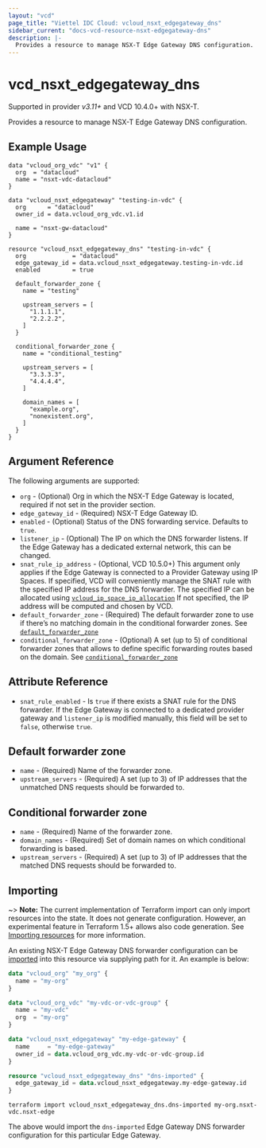```yaml
---
layout: "vcd"
page_title: "Viettel IDC Cloud: vcloud_nsxt_edgegateway_dns"
sidebar_current: "docs-vcd-resource-nsxt-edgegateway-dns"
description: |-
  Provides a resource to manage NSX-T Edge Gateway DNS configuration.
---
```


# vcd\_nsxt\_edgegateway\_dns

Supported in provider *v3.11+* and VCD 10.4.0+ with NSX-T.

Provides a resource to manage NSX-T Edge Gateway DNS configuration.

## Example Usage

```hcl
data "vcloud_org_vdc" "v1" {
  org  = "datacloud"
  name = "nsxt-vdc-datacloud"
}

data "vcloud_nsxt_edgegateway" "testing-in-vdc" {
  org      = "datacloud"
  owner_id = data.vcloud_org_vdc.v1.id

  name = "nsxt-gw-datacloud"
}

resource "vcloud_nsxt_edgegateway_dns" "testing-in-vdc" {
  org             = "datacloud"
  edge_gateway_id = data.vcloud_nsxt_edgegateway.testing-in-vdc.id
  enabled         = true

  default_forwarder_zone {
    name = "testing"

    upstream_servers = [
      "1.1.1.1",
      "2.2.2.2",
    ]
  }

  conditional_forwarder_zone {
    name = "conditional_testing"

    upstream_servers = [
      "3.3.3.3",
      "4.4.4.4",
    ]

    domain_names = [
      "example.org",
      "nonexistent.org",
    ]
  }
}
```

## Argument Reference

The following arguments are supported:

* `org` - (Optional) Org in which the NSX-T Edge Gateway is located, required
  if not set in the provider section.
* `edge_gateway_id` - (Required) NSX-T Edge Gateway ID.
* `enabled` - (Optional) Status of the DNS forwarding service. Defaults to `true`.
* `listener_ip` - (Optional) The IP on which the DNS forwarder listens. If the Edge Gateway 
  has a dedicated external network, this can be changed.
* `snat_rule_ip_address` - (Optional, VCD 10.5.0+) This argument only applies if the Edge Gateway 
  is connected to a Provider Gateway using IP Spaces. If specified, VCD will 
  conveniently manage the SNAT rule with the specified IP address for the DNS forwarder.
  The specified IP can be allocated using [`vcloud_ip_space_ip_allocation`](/providers/vmware/vcd/latest/docs/resources/ip_space_ip_allocation) 
  If not specified, the IP address will be computed and chosen by VCD.
* `default_forwarder_zone` - (Required) The default forwarder zone to use if 
  there’s no matching domain in the conditional forwarder zones. See [`default_forwarder_zone`](#default-forwarder-zone)
* `conditional_forwarder_zone` - (Optional) A set (up to 5) of conditional forwarder zones that allows to define 
  specific forwarding routes based on the domain. See [`conditional_forwarder_zone`](#conditional-forwarder-zone)

## Attribute Reference

* `snat_rule_enabled` - Is `true` if there exists a SNAT rule for the DNS forwarder. 
  If the Edge Gateway is connected to a dedicated provider gateway and `listener_ip`
  is modified manually, this field will be set to `false`, otherwise `true`.

## Default forwarder zone

* `name` - (Required) Name of the forwarder zone.
* `upstream_servers` - (Required) A set (up to 3) of IP addresses that the unmatched DNS
  requests should be forwarded to.

## Conditional forwarder zone

* `name` - (Required) Name of the forwarder zone.
* `domain_names` - (Required) Set of domain names on which conditional forwarding is based.
* `upstream_servers` - (Required) A set (up to 3) of IP addresses that the matched DNS requests 
  should be forwarded to.

## Importing

~> **Note:** The current implementation of Terraform import can only import resources into the state. It does not generate
configuration. However, an experimental feature in Terraform 1.5+ allows also code generation.
See [Importing resources][importing-resources] for more information.

An existing NSX-T Edge Gateway DNS forwarder configuration can be [imported][docs-import] into this
resource via supplying path for it. An example is below:

```tf
data "vcloud_org" "my_org" {
  name = "my-org"
}

data "vcloud_org_vdc" "my-vdc-or-vdc-group" {
  name = "my-vdc"
  org  = "my-org"
}

data "vcloud_nsxt_edgegateway" "my-edge-gateway" {
  name     = "my-edge-gateway"
  owner_id = data.vcloud_org_vdc.my-vdc-or-vdc-group.id
}

resource "vcloud_nsxt_edgegateway_dns" "dns-imported" {
  edge_gateway_id = data.vcloud_nsxt_edgegateway.my-edge-gateway.id
}
```


```
terraform import vcloud_nsxt_edgegateway_dns.dns-imported my-org.nsxt-vdc.nsxt-edge
```

The above would import the `dns-imported` Edge Gateway DNS forwarder configuration for this particular
Edge Gateway.

[docs-import]: https://www.terraform.io/docs/import/
[importing-resources]:https://registry.terraform.io/providers/vmware/vcd/3.10.0/docs/guides/importing_resources
